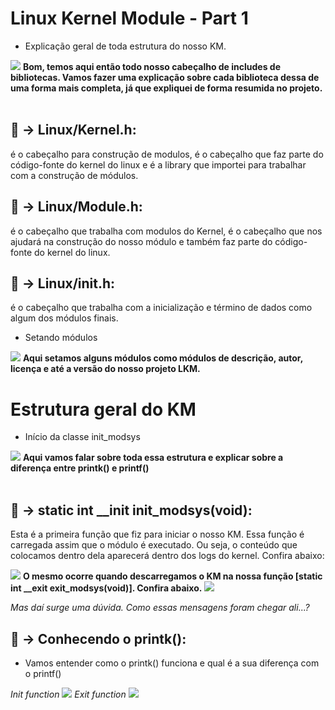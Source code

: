 # Linux Kernel Module - Part 1

  - Explicação geral de toda estrutura do nosso KM.

  <img src="https://imgur.com/EOm0gAs.png">
    <b>Bom, temos aqui então todo nosso cabeçalho de includes de bibliotecas. Vamos fazer uma explicação sobre cada biblioteca dessa de uma forma mais completa,
    já que expliquei de forma resumida no projeto.</b>
<br>
<br>
    
<b><h2>📌 -> Linux/Kernel.h</b>:</h2> é o cabeçalho para construção de modulos, é o cabeçalho que faz parte do código-fonte do kernel do linux e é a library que importei para trabalhar com a construção de módulos.

<b><h2>📌 -> Linux/Module.h</b>:</h2> é o cabeçalho que trabalha com modulos do Kernel, é o cabeçalho que nos ajudará na construção do nosso módulo e também faz parte do código-fonte do kernel do linux.

<b><h2>📌 -> Linux/init.h</b>:</h2> é o cabeçalho que trabalha com a inicialização e término de dados como algum dos módulos finais.

  - Setando módulos
  
  <img src="https://imgur.com/HBCuki1.png">
  <b>Aqui setamos alguns módulos como módulos de descrição, autor, licença e até a versão do nosso projeto LKM.</b>
  

# Estrutura geral do KM

  - Início da classe init_modsys 
  
  <img src="https://imgur.com/umOhUkT.png">
    <b>Aqui vamos falar sobre toda essa estrutura e explicar sobre a diferença entre printk() e printf()</b>
   <br>
   <br>
   
   <b><h2>📌 -> static int __init init_modsys(void)</b>:</h2> Esta é a primeira função que fiz para iniciar o nosso KM. Essa função é carregada assim que o módulo
   é executado. Ou seja, o conteúdo que colocamos dentro dela aparecerá dentro dos logs do kernel. Confira abaixo:
   
   <img src="https://imgur.com/0ey3cQO.png">
   <b>O mesmo ocorre quando descarregamos o KM na nossa função [static int __exit exit_modsys(void)]. Confira abaixo.</b>
   <img src="https://imgur.com/Q4izZbj.png">
   
   <i>Mas daí surge uma dúvida. Como essas mensagens foram chegar ali...?</i>
   
   <b><h2>📌 -> Conhecendo o printk()</b>:</h2>
   
   - Vamos entender como o printk() funciona e qual é a sua diferença com o printf()

  <i>Init function</i>
   <img src="https://imgur.com/jsL2jjh.png">
  <i>Exit function</i>
   <img src="https://imgur.com/AAcarmM.png">
   
   
   

